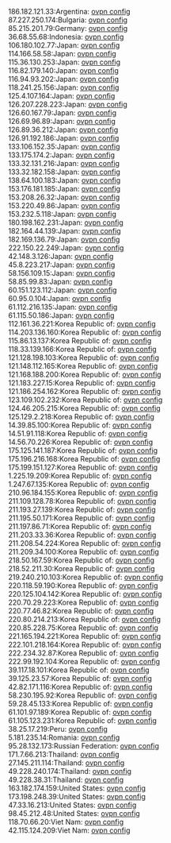 186.182.121.33:Argentina: [ovpn config](vpn/186_182_121_33.ovpn)  
87.227.250.174:Bulgaria: [ovpn config](vpn/87_227_250_174.ovpn)  
85.215.201.79:Germany: [ovpn config](vpn/85_215_201_79.ovpn)  
36.68.55.68:Indonesia: [ovpn config](vpn/36_68_55_68.ovpn)  
106.180.102.77:Japan: [ovpn config](vpn/106_180_102_77.ovpn)  
114.166.58.58:Japan: [ovpn config](vpn/114_166_58_58.ovpn)  
115.36.130.253:Japan: [ovpn config](vpn/115_36_130_253.ovpn)  
116.82.179.140:Japan: [ovpn config](vpn/116_82_179_140.ovpn)  
116.94.93.202:Japan: [ovpn config](vpn/116_94_93_202.ovpn)  
118.241.25.156:Japan: [ovpn config](vpn/118_241_25_156.ovpn)  
125.4.107.164:Japan: [ovpn config](vpn/125_4_107_164.ovpn)  
126.207.228.223:Japan: [ovpn config](vpn/126_207_228_223.ovpn)  
126.60.167.79:Japan: [ovpn config](vpn/126_60_167_79.ovpn)  
126.69.96.89:Japan: [ovpn config](vpn/126_69_96_89.ovpn)  
126.89.36.212:Japan: [ovpn config](vpn/126_89_36_212.ovpn)  
126.91.192.186:Japan: [ovpn config](vpn/126_91_192_186.ovpn)  
133.106.152.35:Japan: [ovpn config](vpn/133_106_152_35.ovpn)  
133.175.174.2:Japan: [ovpn config](vpn/133_175_174_2.ovpn)  
133.32.131.216:Japan: [ovpn config](vpn/133_32_131_216.ovpn)  
133.32.182.158:Japan: [ovpn config](vpn/133_32_182_158.ovpn)  
138.64.100.183:Japan: [ovpn config](vpn/138_64_100_183.ovpn)  
153.176.181.185:Japan: [ovpn config](vpn/153_176_181_185.ovpn)  
153.208.26.32:Japan: [ovpn config](vpn/153_208_26_32.ovpn)  
153.220.49.86:Japan: [ovpn config](vpn/153_220_49_86.ovpn)  
153.232.5.118:Japan: [ovpn config](vpn/153_232_5_118.ovpn)  
180.198.162.231:Japan: [ovpn config](vpn/180_198_162_231.ovpn)  
182.164.44.139:Japan: [ovpn config](vpn/182_164_44_139.ovpn)  
182.169.136.79:Japan: [ovpn config](vpn/182_169_136_79.ovpn)  
222.150.22.249:Japan: [ovpn config](vpn/222_150_22_249.ovpn)  
42.148.3.126:Japan: [ovpn config](vpn/42_148_3_126.ovpn)  
45.8.223.217:Japan: [ovpn config](vpn/45_8_223_217.ovpn)  
58.156.109.15:Japan: [ovpn config](vpn/58_156_109_15.ovpn)  
58.85.99.83:Japan: [ovpn config](vpn/58_85_99_83.ovpn)  
60.151.123.112:Japan: [ovpn config](vpn/60_151_123_112.ovpn)  
60.95.0.104:Japan: [ovpn config](vpn/60_95_0_104.ovpn)  
61.112.216.135:Japan: [ovpn config](vpn/61_112_216_135.ovpn)  
61.115.50.186:Japan: [ovpn config](vpn/61_115_50_186.ovpn)  
112.161.36.221:Korea Republic of: [ovpn config](vpn/112_161_36_221.ovpn)  
114.203.136.160:Korea Republic of: [ovpn config](vpn/114_203_136_160.ovpn)  
115.86.13.137:Korea Republic of: [ovpn config](vpn/115_86_13_137.ovpn)  
118.33.139.166:Korea Republic of: [ovpn config](vpn/118_33_139_166.ovpn)  
121.128.198.103:Korea Republic of: [ovpn config](vpn/121_128_198_103.ovpn)  
121.148.112.165:Korea Republic of: [ovpn config](vpn/121_148_112_165.ovpn)  
121.168.188.200:Korea Republic of: [ovpn config](vpn/121_168_188_200.ovpn)  
121.183.227.15:Korea Republic of: [ovpn config](vpn/121_183_227_15.ovpn)  
121.186.254.162:Korea Republic of: [ovpn config](vpn/121_186_254_162.ovpn)  
123.109.102.232:Korea Republic of: [ovpn config](vpn/123_109_102_232.ovpn)  
124.46.205.215:Korea Republic of: [ovpn config](vpn/124_46_205_215.ovpn)  
125.129.2.218:Korea Republic of: [ovpn config](vpn/125_129_2_218.ovpn)  
14.39.85.100:Korea Republic of: [ovpn config](vpn/14_39_85_100.ovpn)  
14.51.91.118:Korea Republic of: [ovpn config](vpn/14_51_91_118.ovpn)  
14.56.70.226:Korea Republic of: [ovpn config](vpn/14_56_70_226.ovpn)  
175.125.141.187:Korea Republic of: [ovpn config](vpn/175_125_141_187.ovpn)  
175.196.216.168:Korea Republic of: [ovpn config](vpn/175_196_216_168.ovpn)  
175.199.151.127:Korea Republic of: [ovpn config](vpn/175_199_151_127.ovpn)  
1.225.19.209:Korea Republic of: [ovpn config](vpn/1_225_19_209.ovpn)  
1.247.67.135:Korea Republic of: [ovpn config](vpn/1_247_67_135.ovpn)  
210.96.184.155:Korea Republic of: [ovpn config](vpn/210_96_184_155.ovpn)  
211.109.128.78:Korea Republic of: [ovpn config](vpn/211_109_128_78.ovpn)  
211.193.27.139:Korea Republic of: [ovpn config](vpn/211_193_27_139.ovpn)  
211.195.50.171:Korea Republic of: [ovpn config](vpn/211_195_50_171.ovpn)  
211.197.86.71:Korea Republic of: [ovpn config](vpn/211_197_86_71.ovpn)  
211.203.33.36:Korea Republic of: [ovpn config](vpn/211_203_33_36.ovpn)  
211.208.54.224:Korea Republic of: [ovpn config](vpn/211_208_54_224.ovpn)  
211.209.34.100:Korea Republic of: [ovpn config](vpn/211_209_34_100.ovpn)  
218.50.167.59:Korea Republic of: [ovpn config](vpn/218_50_167_59.ovpn)  
218.52.211.30:Korea Republic of: [ovpn config](vpn/218_52_211_30.ovpn)  
219.240.210.103:Korea Republic of: [ovpn config](vpn/219_240_210_103.ovpn)  
220.118.59.190:Korea Republic of: [ovpn config](vpn/220_118_59_190.ovpn)  
220.125.104.142:Korea Republic of: [ovpn config](vpn/220_125_104_142.ovpn)  
220.70.29.223:Korea Republic of: [ovpn config](vpn/220_70_29_223.ovpn)  
220.77.46.82:Korea Republic of: [ovpn config](vpn/220_77_46_82.ovpn)  
220.80.214.213:Korea Republic of: [ovpn config](vpn/220_80_214_213.ovpn)  
220.85.228.75:Korea Republic of: [ovpn config](vpn/220_85_228_75.ovpn)  
221.165.194.221:Korea Republic of: [ovpn config](vpn/221_165_194_221.ovpn)  
222.101.218.164:Korea Republic of: [ovpn config](vpn/222_101_218_164.ovpn)  
222.234.32.87:Korea Republic of: [ovpn config](vpn/222_234_32_87.ovpn)  
222.99.192.104:Korea Republic of: [ovpn config](vpn/222_99_192_104.ovpn)  
39.117.18.101:Korea Republic of: [ovpn config](vpn/39_117_18_101.ovpn)  
39.125.23.57:Korea Republic of: [ovpn config](vpn/39_125_23_57.ovpn)  
42.82.171.116:Korea Republic of: [ovpn config](vpn/42_82_171_116.ovpn)  
58.230.195.92:Korea Republic of: [ovpn config](vpn/58_230_195_92.ovpn)  
59.28.45.133:Korea Republic of: [ovpn config](vpn/59_28_45_133.ovpn)  
61.101.97.189:Korea Republic of: [ovpn config](vpn/61_101_97_189.ovpn)  
61.105.123.231:Korea Republic of: [ovpn config](vpn/61_105_123_231.ovpn)  
38.25.17.219:Peru: [ovpn config](vpn/38_25_17_219.ovpn)  
5.181.235.14:Romania: [ovpn config](vpn/5_181_235_14.ovpn)  
95.28.132.173:Russian Federation: [ovpn config](vpn/95_28_132_173.ovpn)  
171.7.66.213:Thailand: [ovpn config](vpn/171_7_66_213.ovpn)  
27.145.211.114:Thailand: [ovpn config](vpn/27_145_211_114.ovpn)  
49.228.240.174:Thailand: [ovpn config](vpn/49_228_240_174.ovpn)  
49.228.38.31:Thailand: [ovpn config](vpn/49_228_38_31.ovpn)  
163.182.174.159:United States: [ovpn config](vpn/163_182_174_159.ovpn)  
173.198.248.39:United States: [ovpn config](vpn/173_198_248_39.ovpn)  
47.33.16.213:United States: [ovpn config](vpn/47_33_16_213.ovpn)  
98.45.212.48:United States: [ovpn config](vpn/98_45_212_48.ovpn)  
118.70.66.20:Viet Nam: [ovpn config](vpn/118_70_66_20.ovpn)  
42.115.124.209:Viet Nam: [ovpn config](vpn/42_115_124_209.ovpn)  
